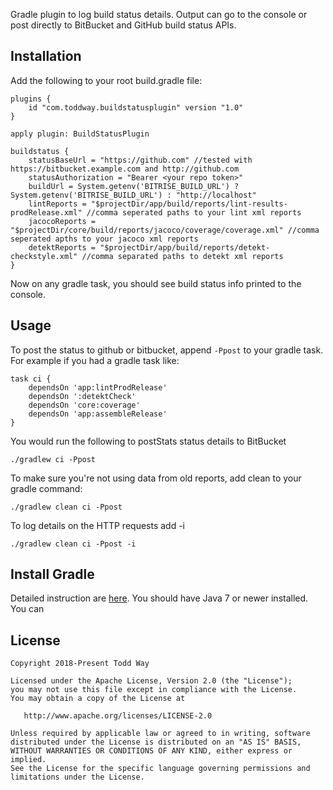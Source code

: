 Gradle plugin to log build status details.  Output can go to the console or post directly to BitBucket and GitHub build status APIs.

## Installation
Add the following to your root build.gradle file:

    plugins {
        id "com.toddway.buildstatusplugin" version "1.0"
    }

    apply plugin: BuildStatusPlugin

    buildstatus {
        statusBaseUrl = "https://github.com" //tested with https://bitbucket.example.com and http://github.com
        statusAuthorization = "Bearer <your repo token>"
        buildUrl = System.getenv('BITRISE_BUILD_URL') ? System.getenv('BITRISE_BUILD_URL') : "http://localhost"
        lintReports = "$projectDir/app/build/reports/lint-results-prodRelease.xml" //comma seperated paths to your lint xml reports
        jacocoReports = "$projectDir/core/build/reports/jacoco/coverage/coverage.xml" //comma seperated apths to your jacoco xml reports
        detektReports = "$projectDir/app/build/reports/detekt-checkstyle.xml" //comma separated paths to detekt xml reports
    }

Now on any gradle task, you should see build status info printed to the console.


## Usage
To post the status to github or bitbucket, append `-Ppost` to your gradle task.  For example if you had a gradle task like:

    task ci {
        dependsOn 'app:lintProdRelease'
        dependsOn ':detektCheck'
        dependsOn 'core:coverage'
        dependsOn 'app:assembleRelease'
    }

You would run the following to postStats status details to BitBucket

    ./gradlew ci -Ppost

To make sure you're not using data from old reports, add clean to your gradle command:

    ./gradlew clean ci -Ppost

To log details on the HTTP requests add -i

    ./gradlew clean ci -Ppost -i



## Install Gradle
Detailed instruction are [here](https://docs.gradle.org/current/userguide/installation.html).
You should have Java 7 or newer installed.  You can

License
-------

    Copyright 2018-Present Todd Way

    Licensed under the Apache License, Version 2.0 (the "License");
    you may not use this file except in compliance with the License.
    You may obtain a copy of the License at

       http://www.apache.org/licenses/LICENSE-2.0

    Unless required by applicable law or agreed to in writing, software
    distributed under the License is distributed on an "AS IS" BASIS,
    WITHOUT WARRANTIES OR CONDITIONS OF ANY KIND, either express or implied.
    See the License for the specific language governing permissions and
    limitations under the License.